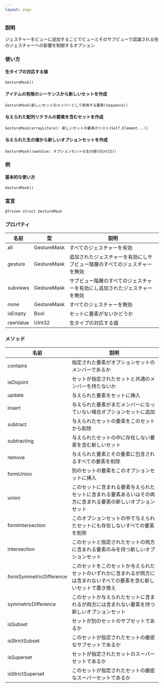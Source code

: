 ```yaml
---
layout: page
---
```


### 説明

ジェスチャーをビューに追加することでビューとそのサブビューで認識される他のジェスチャーへの影響を制御するオプション

### 使い方

#### 生タイプの対応する値

    GestureMask()

#### アイテムの有限のシーケンスから新しいセットを作成

    GestureMask(新しいセットのメンバーとして使用する要素(Sequence))

#### 与えられた配列リテラルの要素を含むセットを作成

    GestureMask(arrayLiteral: 新しいセットの要素のリスト(Self.Element...))

#### 与えられた生の値から新しいオプションセットを作成

    GestureMask(rawValue: オプションセットの生の値(UInt32))

### 例

#### 基本的な使い方

    GestureMask()

### 宣言

    @frozen struct GestureMask

### プロパティ

| 名前       | 型           | 説明                                    |
| -------- | ----------- | ------------------------------------- |
| all      | GestureMask | すべてのジェスチャーを有効                         |
| gesture  | GestureMask | 追加されたジェスチャーを有効にしサブビュー階層のすべてのジェスチャーを無効 |
| subviews | GestureMask | サブビュー階層のすべてのジェスチャーを有効にし追加されたジェスチャーを無効 |
| none     | GestureMask | すべてのジェスチャーを無効                         |
| isEmpty  | Bool        | セットに要素がないかどうか                         |
| rawValue | UInt32      | 生タイプの対応する値                            |

### メソッド

| 名前                      | 説明                                                           |
| ----------------------- | ------------------------------------------------------------ |
| contains                | 指定された要素がオプションセットのメンバーであるか　                                   |
| isDisjoint              | セットが指定されたセットと共通のメンバーを持たないか                                   |
| update                  | 与えられた要素をセットに挿入                                               |
| insert                  | 与えられた要素がまだメンバーになっていない場合オプションセットに追加                           |
| subtract                | 与えられたセットの要素をこのセットから削除                                        |
| subtracting             | 与えられたセットの中に存在しない要素を含む新しいセット                                  |
| remove                  | 与えられた要素とその要素に包含されるすべての要素を削除                                  |
| formUnion               | 別のセットの要素をこのオプションセットに挿入                                       |
| union                   | このセットに含まれる要素与えられたセットに含まれる要素あるいはその両方に含まれる要素の新しいオプションセット       |
| formIntersection        | このオプションセットの中で与えられたセットにも存在しないすべての要素を削除                        |
| intersection            | このセットと指定されたセットの両方に含まれる要素のみを持つ新しいオプションセット                     |
| formSymmetricDifference | このセットをこのセットか与えられたセットのいずれかに含まれるが両方には含まれないすべての要素を含む新しいセットで置き換え |
| symmetricDifference     | このセットか与えられたセットに含まれるが両方には含まれない要素を持つ新しいオプションセット                |
| isSubset                | セットが別のセットのサブセットであるか                                          |
| isStrictSubset          | このセットが指定されたセットの厳密なサブセットであるか                                  |
| isSuperset              | セットが指定されたセットのスーパーセットであるか                                     |
| isStrictSuperset        | このセットが指定されたセットの厳密なスーパーセットであるか                                |
